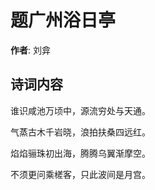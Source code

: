 # 题广州浴日亭

**作者**: 刘弇

## 诗词内容

谁识咸池万顷中，源流穷处与天通。

气蒸古木千岩晓，浪拍扶桑四远红。

焰焰骊珠初出海，腾腾乌翼渐摩空。

不须更问乘槎客，只此波间是月宫。

